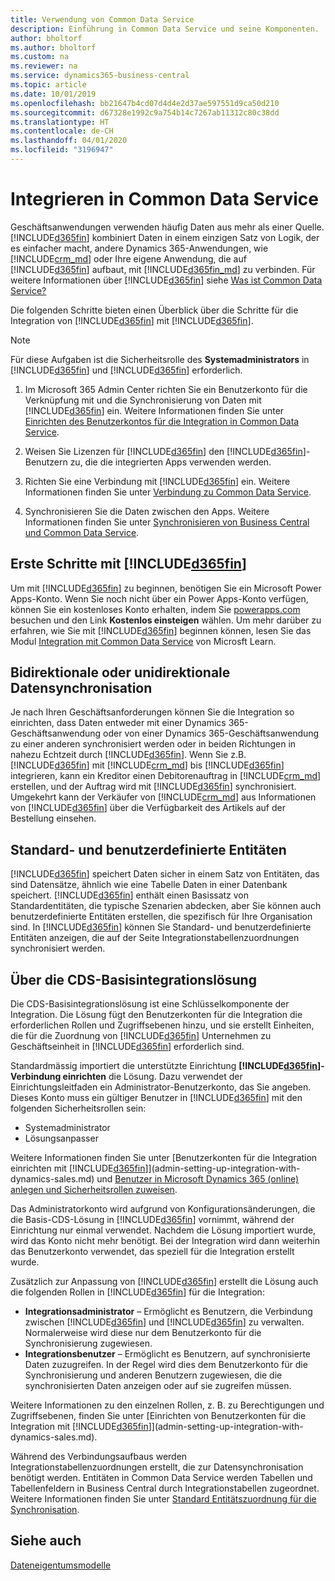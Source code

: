 ```yaml
---
title: Verwendung von Common Data Service
description: Einführung in Common Data Service und seine Komponenten.
author: bholtorf
ms.author: bholtorf
ms.custom: na
ms.reviewer: na
ms.service: dynamics365-business-central
ms.topic: article
ms.date: 10/01/2019
ms.openlocfilehash: bb21647b4cd07d4d4e2d37ae597551d9ca50d210
ms.sourcegitcommit: d67328e1992c9a754b14c7267ab11312c80c38dd
ms.translationtype: HT
ms.contentlocale: de-CH
ms.lasthandoff: 04/01/2020
ms.locfileid: "3196947"
---
```

# <a name="integrating-with-common-data-service"></a>Integrieren in Common Data Service
Geschäftsanwendungen verwenden häufig Daten aus mehr als einer Quelle. [!INCLUDE[d365fin](includes/cds_long_md.md)] kombiniert Daten in einem einzigen Satz von Logik, der es einfacher macht, andere Dynamics 365-Anwendungen, wie [!INCLUDE[crm_md](includes/crm_md.md)] oder Ihre eigene Anwendung, die auf [!INCLUDE[d365fin](includes/cds_long_md.md)] aufbaut, mit [!INCLUDE[d365fin_md](includes/d365fin_md.md)] zu verbinden. Für weitere Informationen über [!INCLUDE[d365fin](includes/cds_long_md.md)] siehe [Was ist Common Data Service?](https://docs.microsoft.com/powerapps/maker/common-data-service/data-platform-intro)

Die folgenden Schritte bieten einen Überblick über die Schritte für die Integration von [!INCLUDE[d365fin](includes/cds_long_md.md)] mit [!INCLUDE[d365fin](includes/d365fin_md.md)].

> [!Note]  
> Für diese Aufgaben ist die Sicherheitsrolle des **Systemadministrators** in [!INCLUDE[d365fin](includes/cds_long_md.md)] und [!INCLUDE[d365fin](includes/d365fin_md.md)] erforderlich.  

1. Im Microsoft 365 Admin Center richten Sie ein Benutzerkonto für die Verknüpfung mit und die Synchronisierung von Daten mit [!INCLUDE[d365fin](includes/cds_long_md.md)] ein. Weitere Informationen finden Sie unter [Einrichten des Benutzerkontos für die Integration in Common Data Service](admin-setting-up-integration-with-dynamics-sales.md).

2. Weisen Sie Lizenzen für [!INCLUDE[d365fin](includes/cds_long_md.md)] den [!INCLUDE[d365fin](includes/d365fin_md.md)]-Benutzern zu, die die integrierten Apps verwenden werden.

3. Richten Sie eine Verbindung mit [!INCLUDE[d365fin](includes/cds_long_md.md)] ein. Weitere Informationen finden Sie unter [Verbindung zu Common Data Service](admin-how-to-set-up-a-dynamics-crm-connection.md).  

4. Synchronisieren Sie die Daten zwischen den Apps. Weitere Informationen finden Sie unter [Synchronisieren von Business Central und Common Data Service](admin-synchronizing-business-central-and-sales.md). 

## <a name="getting-started-with-d365fin"></a>Erste Schritte mit [!INCLUDE[d365fin](includes/cds_long_md.md)]
Um mit [!INCLUDE[d365fin](includes/cds_long_md.md)] zu beginnen, benötigen Sie ein Microsoft Power Apps-Konto. Wenn Sie noch nicht über ein Power Apps-Konto verfügen, können Sie ein kostenloses Konto erhalten, indem Sie [powerapps.com](https://web.powerapps.com/?utm_source=padocs&utm_medium=linkinadoc&utm_campaign=referralsfromdoc) besuchen und den Link **Kostenlos einsteigen** wählen. Um mehr darüber zu erfahren, wie Sie mit [!INCLUDE[d365fin](includes/cds_long_md.md)] beginnen können, lesen Sie das Modul [Integration mit Common Data Service](https://docs.microsoft.com/learn/modules/get-started-with-powerapps-common-data-service/) von Microsft Learn.

## <a name="bi-directional-or-uni-directional-data-synchronization"></a>Bidirektionale oder unidirektionale Datensynchronisation
Je nach Ihren Geschäftsanforderungen können Sie die Integration so einrichten, dass Daten entweder mit einer Dynamics 365-Geschäftsanwendung oder von einer Dynamics 365-Geschäftsanwendung zu einer anderen synchronisiert werden oder in beiden Richtungen in nahezu Echtzeit durch [!INCLUDE[d365fin](includes/cds_long_md.md)]. Wenn Sie z.B. [!INCLUDE[d365fin](includes/d365fin_md.md)] mit [!INCLUDE[crm_md](includes/crm_md.md)] bis [!INCLUDE[d365fin](includes/cds_long_md.md)] integrieren, kann ein Kreditor einen Debitorenauftrag in [!INCLUDE[crm_md](includes/crm_md.md)] erstellen, und der Auftrag wird mit [!INCLUDE[d365fin](includes/d365fin_md.md)] synchronisiert. Umgekehrt kann der Verkäufer von [!INCLUDE[crm_md](includes/crm_md.md)] aus Informationen von [!INCLUDE[d365fin](includes/d365fin_md.md)] über die Verfügbarkeit des Artikels auf der Bestellung einsehen. 

## <a name="standard-and-custom-entities"></a>Standard- und benutzerdefinierte Entitäten
[!INCLUDE[d365fin](includes/cds_long_md.md)] speichert Daten sicher in einem Satz von Entitäten, das sind Datensätze, ähnlich wie eine Tabelle Daten in einer Datenbank speichert. [!INCLUDE[d365fin](includes/cds_long_md.md)] enthält einen Basissatz von Standardentitäten, die typische Szenarien abdecken, aber Sie können auch benutzerdefinierte Entitäten erstellen, die spezifisch für Ihre Organisation sind. In [!INCLUDE[d365fin](includes/d365fin_md.md)] können Sie Standard- und benutzerdefinierte Entitäten anzeigen, die auf der Seite Integrationstabellenzuordnungen synchronisiert werden.

## <a name="about-the-base-cds-integration-solution"></a>Über die CDS-Basisintegrationslösung
Die CDS-Basisintegrationslösung ist eine Schlüsselkomponente der Integration. Die Lösung fügt den Benutzerkonten für die Integration die erforderlichen Rollen und Zugriffsebenen hinzu, und sie erstellt Einheiten, die für die Zuordnung von [!INCLUDE[d365fin](includes/d365fin_md.md)] Unternehmen zu Geschäftseinheit in [!INCLUDE[d365fin](includes/cds_long_md.md)] erforderlich sind. 

Standardmässig importiert die unterstützte Einrichtung **[!INCLUDE[d365fin](includes/cds_long_md.md)]-Verbindung einrichten** die Lösung. Dazu verwendet der Einrichtungsleitfaden ein Administrator-Benutzerkonto, das Sie angeben. Dieses Konto muss ein gültiger Benutzer in [!INCLUDE[d365fin](includes/cds_long_md.md)] mit den folgenden Sicherheitsrollen sein:

* Systemadministrator  
* Lösungsanpasser  

Weitere Informationen finden Sie unter [Benutzerkonten für die Integration einrichten mit [!INCLUDE[d365fin](includes/cds_long_md.md)]](admin-setting-up-integration-with-dynamics-sales.md) und [Benutzer in Microsoft Dynamics 365 (online) anlegen und Sicherheitsrollen zuweisen](/dynamics365/customer-engagement/admin/create-users-assign-online-security-roles.md). 

Das Administratorkonto wird aufgrund von Konfigurationsänderungen, die die Basis-CDS-Lösung in [!INCLUDE[d365fin](includes/cds_long_md.md)] vornimmt, während der Einrichtung nur einmal verwendet. Nachdem die Lösung importiert wurde, wird das Konto nicht mehr benötigt. Bei der Integration wird dann weiterhin das Benutzerkonto verwendet, das speziell für die Integration erstellt wurde.

Zusätzlich zur Anpassung von [!INCLUDE[d365fin](includes/cds_long_md.md)] erstellt die Lösung auch die folgenden Rollen in [!INCLUDE[d365fin](includes/cds_long_md.md)] für die Integration:

* **Integrationsadministrator** – Ermöglicht es Benutzern, die Verbindung zwischen [!INCLUDE[d365fin](includes/d365fin_md.md)] und [!INCLUDE[d365fin](includes/cds_long_md.md)] zu verwalten. Normalerweise wird diese nur dem Benutzerkonto für die Synchronisierung zugewiesen.  
* **Integrationsbenutzer** – Ermöglicht es Benutzern, auf synchronisierte Daten zuzugreifen. In der Regel wird dies dem Benutzerkonto für die Synchronisierung und anderen Benutzern zugewiesen, die die synchronisierten Daten anzeigen oder auf sie zugreifen müssen.

Weitere Informationen zu den einzelnen Rollen, z. B. zu Berechtigungen und Zugriffsebenen, finden Sie unter [Einrichten von Benutzerkonten für die Integration mit [!INCLUDE[d365fin](includes/cds_long_md.md)]](admin-setting-up-integration-with-dynamics-sales.md).

Während des Verbindungsaufbaus werden Integrationstabellenzuordnungen erstellt, die zur Datensynchronisation benötigt werden. Entitäten in Common Data Service werden Tabellen und Tabellenfeldern in Business Central durch Integrationstabellen zugeordnet. Weitere Informationen finden Sie unter [Standard Entitätszuordnung für die Synchronisation](admin-synchronizing-business-central-and-sales.md#standard-entity-mapping-for-synchronization).

## <a name="see-also"></a>Siehe auch
[Dateneigentumsmodelle](admin-cds-company-concept.md)  
<!--needs to be removed as this is moved to dev-itpro docs[Walkthrough: Customizing an Integration with Common Data Service](docs.microsoft.com/en-us/dynamics365/business-central/dev-itpro/administration/administration-custom-cds-integration) -->



